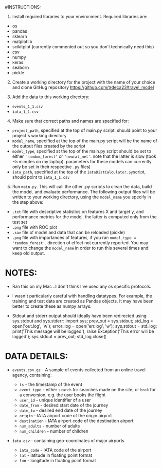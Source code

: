#INSTRUCTIONS:

1. Install required libraries to your environment. Required libraries are:
  * os
  * pandas
  * sklearn
  * matplotlib
  * scikitplot (currently commented out so you don't technically need this)
  * csv
  * numpy
  * keras
  * seaborn
  * pickle


2. Create a working directory for the project with the name of your choice and clone GitHug repository https://github.com/trdeca23/travel_model


3. Add the data to this working directory:
  * `events_1_1.csv`
  * `iata_1_1.csv`


4. Make sure that correct paths and names are specified for:
  * `project_path`, specified at the top of main.py script, should point to your project's working directory
  * `model_name`, specified at the top of the main.py script will be the name of the output files created by the script
  * `model_type`, specified at the top of the main.py script should be set to either `'random_forest'` or `'neural_net'`. note that the latter is slow (took ~5 minutes on my laptop). parameters for these models can currently only be set in their respective `.py` files)
  * `iata_path`, specified at the top of the `iataDistCalculator.py`script, should point to `iata_1_1.csv`


5. Run `main.py`. This will call the other .py scripts to clean the data, build the model, and evaluate performance. The following output files will be written to your working directory, using the `model_name` you specify in the step above:
  * `.txt` file with descriptive statistics on features X and target y, and performance metrics for the model. the latter is computed only from the test set
  * `.png` file with ROC plot
  * `.sav` file of model and data that can be reloaded (pickle)
  * `.png` file with importances of features, if you ran `model_type = 'random_forest'`. direction of effect not currently reported.
You may want to change the `model_name` in order to run this several times and keep old output. 





# NOTES: 

- Ran this on my Mac ..I don't think I've used any os specific protocols.

- I wasn't particularly careful with handling datatypes. For example, the training and test data are created as Pandas objects. It may have been better to create these as numpy arrays.

- Stdout and stderr output should ideally have been redirected using sys.stdout and sys.stderr: import sys; prev_out = sys.stdout; std_log = open('out.log', 'w'); error_log = open('err.log', 'w'); sys.stdout = std_log; print('This message will be logged'); raise Exception('This error will be logged'); sys.stdout = prev_out; std_log.close()





# DATA DETAILS:

- `events.csv.gz` - A sample of events collected from an online travel agency, containing:
  * `ts` - the timestamp of the event
  * `event_type` - either `search` for searches made on the site, or `book` for a conversion, e.g. the user books the flight
  * `user_id` - unique identifier of a user
  * `date_from` - desired start date of the journey
  * `date_to` - desired end date of the journey
  * `origin` - IATA airport code of the origin airport
  * `destination` - IATA airport code of the destination airport
  * `num_adults` - number of adults
  * `num_children` - number of children

- `iata.csv` - containing geo-coordinates of major airports
  * `iata_code` - IATA code of the airport
  * `lat` - latitude in floating point format
  * `lon` - longitude in floating point format




